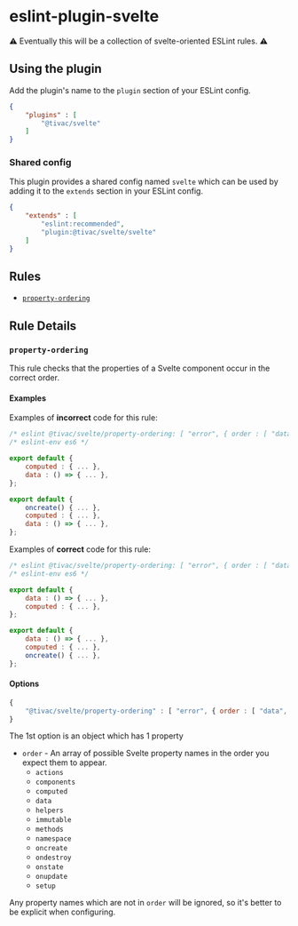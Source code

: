 eslint-plugin-svelte
====================

:warning: Eventually this will be a collection of svelte-oriented ESLint rules. :warning:

## Using the plugin

Add the plugin's name to the `plugin` section of your ESLint config.

```json
{
    "plugins" : [
        "@tivac/svelte"
    ]
}
```

### Shared config

This plugin provides a shared config named `svelte` which can be used by adding it to the `extends` section in your ESLint config.

```json
{
    "extends" : [
        "eslint:recommended",
        "plugin:@tivac/svelte/svelte"
    ]
}
```

## Rules

- [`property-ordering`](#property-ordering)

## Rule Details

### `property-ordering`

This rule checks that the properties of a Svelte component occur in the correct order.

#### Examples

Examples of **incorrect** code for this rule:

```js
/* eslint @tivac/svelte/property-ordering: [ "error", { order : [ "data", "computed", "oncreate" ] } ] */
/* eslint-env es6 */

export default {
    computed : { ... },
    data : () => { ... },
};

export default {
    oncreate() { ... },
    computed : { ... },
    data : () => { ... },
};
```

Examples of **correct** code for this rule:

```js
/* eslint @tivac/svelte/property-ordering: [ "error", { order : [ "data", "computed", "oncreate" ] } ] */
/* eslint-env es6 */

export default {
    data : () => { ... },
    computed : { ... },
};

export default {
    data : () => { ... },
    computed : { ... },
    oncreate() { ... },
};
```

#### Options

```js
{
    "@tivac/svelte/property-ordering" : [ "error", { order : [ "data", "computed" ] } ]
}
```

The 1st option is an object which has 1 property

- `order` - An array of possible Svelte property names in the order you expect them to appear.
    - `actions`
    - `components`
    - `computed`
    - `data`
    - `helpers`
    - `immutable`
    - `methods`
    - `namespace`
    - `oncreate`
    - `ondestroy`
    - `onstate`
    - `onupdate`
    - `setup`

Any property names which are not in `order` will be ignored, so it's better to be explicit when configuring.
